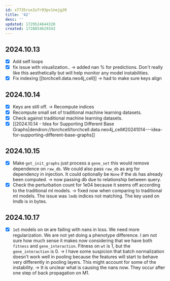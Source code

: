 ```yaml
---
id: x7735rux2u7r93pv1nejg20
title: '42'
desc: ''
updated: 1729524644320
created: 1728854629343
---
```


## 2024.10.13

- [x] Add self loops
- [x] fix issue with visualization.. → added nan % for predictions. Don't really like this aesthetically but will help monitor any model instabilities.
- [x] Fix indexing [[torchcell.data.neo4j_cell]] → had to make sure keys align

## 2024.10.14

- [x] Keys are still off. → Recompute indices
- [x] Recompute small set of traditional machine learning datasets.
- [x] Check against traditional machine learning datasets.
- [x] [[2024.10.14 - Idea for Supporting Different Base Graphs|dendron://torchcell/torchcell.data.neo4j_cell#20241014---idea-for-supporting-different-base-graphs]]

## 2024.10.15

- [x] Make `get_init_graphs` just process a `gene_set` this would remove dependence on `raw_db`. We could also pass `raw_db` as arg for dependency in injection. It could optionally be `None` if the `db` has already been computed. → now passing db due to relationship between query.
- [x] Check the perturbation count for 1e04 because it seems off according to the traditional ml models. → fixed now when comparing to traditional ml models. The issue was `lmdb` indices not matching. The key used on lmdb is in bytes.

## 2024.10.17

- [x] `1e5` models on `GH` are failing with nans in loss. We need more regularization. We are not yet doing a phenotype difference. I am not sure how much sense it makes now considering that we have both `fitness` and `gene_interaction`. Fitness on `wt` is 1, but the `gene_interaction` is 0. → I have some suspicion that batch normalization doesn't work well in pooling because the features will start to behave very differently in pooling layers. This might account for some of the instability. → It is unclear what is causing the nans now. They occur after one step of back propagation on M1.

